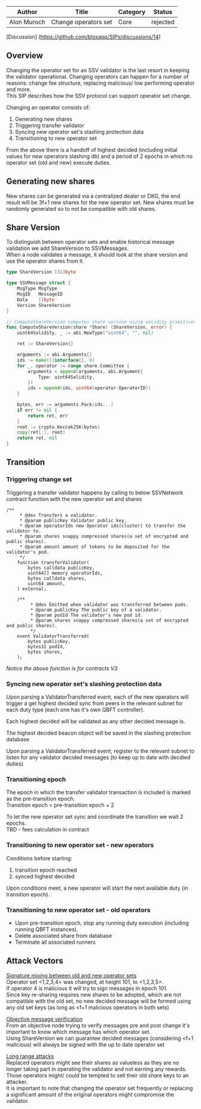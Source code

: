 | Author      | Title                   | Category | Status   |
|-------------|-------------------------|----------|----------|
| Alon Muroch | Change operators set | Core     | rejected |

[Discussion] (https://github.com/bloxapp/SIPs/discussions/14)

## Overview  
Changing the operator set for an SSV validator is the last resort in keeping the validator operational. Changing operators can happen for a number of reasons: change fee structure, replacing malicious/ low performing operator and more.  
This SIP describes how the SSV protocol can support operator set change.  

Changing an operator consists of:
1) Generating new shares
2) Triggering transfer validator
3) Syncing new operator set's slashing protection data
4) Transitioning to new operator set

From the above there is a handoff of highest decided (including initial values for new operators slashing db) and a period of 2 epochs in which no operator set (old and new) execute duties.

## Generating new shares   
New shares can be generated via a centralized dealer or DKG, the end result will be 3f+1 new shares for the new operator set.
New shares must be randomly generated so to not be compatible with old shares. 

## Share Version
To distinguish between operator sets and enable historical message validation we add ShareVersion to SSVMessages.  
When a node validates a message, it should look at the share version and use the operator shares from it.

```go
type ShareVersion [32]byte

type SSVMessage struct {
    MsgType MsgType
    MsgID   MessageID
    Data    []byte
    Version ShareVersion
}

// ComputeShareVersion computes share version using solidity primitives keccak256(abi.encodePacked(operatorIds))
func ComputeShareVersion(share *Share) (ShareVersion, error) {
    uint64Solidity, _ := abi.NewType("uint64", "", nil)

    ret := ShareVersion{}

    arguments := abi.Arguments{}
    ids := make([]interface{}, 0)
    for _, operator := range share.Committee {
        arguments = append(arguments, abi.Argument{
            Type: uint64Solidity,
        })
        ids = append(ids, uint64(operator.OperatorID))
    }

    bytes, err := arguments.Pack(ids...)
    if err != nil {
        return ret, err
    }
    root := crypto.Keccak256(bytes)
    copy(ret[:], root)
    return ret, nil
}

```
## Transition
### Triggering change set
Triggering a transfer validator happens by calling to below SSVNetwork contract function with the new operator set and shares  

```solidity
/**
     * @dev Transfers a validator.
     * @param publicKey Validator public key.
     * @param operatorIds new Operator ids(cluster) to transfer the validator to.
     * @param shares snappy compressed shares(a set of encrypted and public shares).
     * @param amount amount of tokens to be deposited for the validator's pod.
     */
    function transferValidator(
        bytes calldata publicKey,
        uint64[] memory operatorIds,
        bytes calldata shares,
        uint64 amount,
    ) external;

    /**
         * @dev Emitted when validator was transferred between pods.
         * @param publicKey The public key of a validator.
         * @param podId The validator's new pod id.
         * @param shares snappy compressed shares(a set of encrypted and public shares).
         */
    event ValidatorTransferred(
        bytes publicKey,
        bytes32 podId,
        bytes shares,
    );
```
_Notice the above function is for contracts V3_

### Syncing new operator set's slashing protection data 
Upon parsing a ValidatorTransferred event, each of the new operators will trigger a get highest decided sync from peers in the relevant subnet for each duty type (each one has it's own QBFT controller).  

Each highest decided will be validated as any other decided message is.

The highest decided beacon object will be saved in the slashing protection database

Upon parsing a ValidatorTransferred event, register to the relevant subnet to listen for any validator decided messages (to keep up to date with decdied duties)

### Transitioning epoch 
The epoch in which the transfer validator transaction is included is marked as the pre-transition epoch.  
Transition epoch = pre-transition epoch + 2

To let the new operator set sync and coordinate the transition we wait 2 epochs.  
TBD - fees calculation in contract

### Transitioning to new operator set - new operators 
Conditions before starting:
1) transition epoch reached
2) synced highest decided

Upon conditions meet, a new operator will start the next available duty (in transition epoch).

### Transitioning to new operator set - old operators  
* Upon pre-transition epoch, stop any running duty execution (including running QBFT instances).
* Delete associated share from database
* Terminate all associated runners

## Attack Vectors

<u>Signature mixing between old and new operator sets</u>  
Operator set <1,2,3,4> was changed, at height 101, to <1,2,3,5>.  
If operator 4 is malicious it will try to sign messages in epoch 101.  
Since key re-sharing requires new shares to be adopted, which are not compatible with the old set, no new decided message will be formed using any old set keys (as long as <f+1 malicious operators in both sets)

<u>Objective message verification</u>  
From an objective node trying to verify messages pre and post change it's important to know which message has which operator set.  
Using ShareVersion we can guarantee decided messages (considering <f+1 malicious) will always be signed with the up to date operator set

<u>Long range attacks</u>   
Replaced operators might see their shares as valueless as they are no longer taking part in operating the validator and not earning any rewards. Those operators might/ could be tempted to sell their old share keys to an attacker.  
It is important to note that changing the operator set frequently or replacing a significant amount of the original operators might compromise the validator.